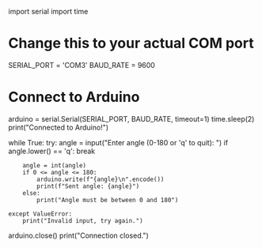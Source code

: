 import serial
import time

# Change this to your actual COM port
SERIAL_PORT = 'COM3'
BAUD_RATE = 9600

# Connect to Arduino
arduino = serial.Serial(SERIAL_PORT, BAUD_RATE, timeout=1)
time.sleep(2)
print("Connected to Arduino!")

while True:
    try:
        angle = input("Enter angle (0-180 or 'q' to quit): ")
        if angle.lower() == 'q':
            break

        angle = int(angle)
        if 0 <= angle <= 180:
            arduino.write(f"{angle}\n".encode())
            print(f"Sent angle: {angle}")
        else:
            print("Angle must be between 0 and 180")

    except ValueError:
        print("Invalid input, try again.")

arduino.close()
print("Connection closed.")
